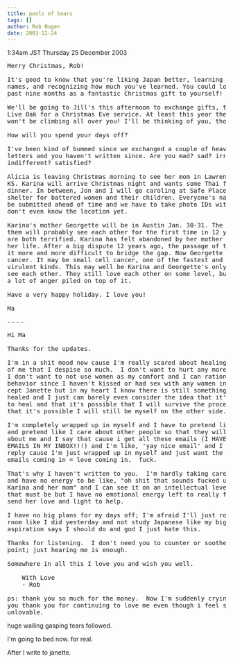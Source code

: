 ```yaml
---
title: pools of tears
tags: []
author: Rob Nugen
date: 2003-12-24
---
```


<p class=date>1:34am JST Thursday 25 December 2003</p>

<pre>
Merry Christmas, Rob!

It's good to know that you're liking Japan better, learning students'
names, and recognizing how much you've learned. You could look at the
past nine months as a fantastic Christmas gift to yourself!

We'll be going to Jill's this afternoon to exchange gifts, then to
Live Oak for a Christmas Eve service. At least this year the kids
won't be climbing all over you! I'll be thinking of you, though.

How will you spend your days off?

I've been kind of bummed since we exchanged a couple of heavy duty
letters and you haven't written since. Are you mad? sad? irritated?
indifferent? satisfied?

Alicia is leaving Christmas morning to see her mom in Lawrence,
KS. Karina will arrive Christmas night and wants some Thai food for
dinner. In between, Jon and I will go caroling at Safe Place, a
shelter for battered women and their children. Everyone's name had to
be submitted ahead of time and we have to take photo IDs with us. We
don't even know the location yet.

Karina's mother Georgette will be in Austin Jan. 30-31. The two of
them will probably see each other for the first time in 12 years. They
are both terrified. Karina has felt abandoned by her mother most of
her life. After a big dispute 12 years ago, the passage of time made
it more and more difficult to bridge the gap. Now Georgette has lung
cancer. It may be small cell cancer, one of the fastest and most
virulent kinds. This may well be Karina and Georgette's only time to
see each other. They still love each other on some level, but there's
a lot of anger piled on top of it.

Have a very happy holiday. I love you!

Ma
</pre>

<p>- - - -</p>

<pre>
Hi Ma

Thanks for the updates.

I'm in a shit mood now cause I'm really scared about healing this part
of me that I despise so much.  I don't want to hurt any more women and
I don't want to not use women as my comfort and I can rationalize my
behavior since I haven't kissed or had sex with any women in Japan
cept Janette but in my heart I know there is still something to be
healed and I just can barely even consider the idea that it's possible
to heal and that it's possible that I will survive the process and
that it's possible I will still be myself on the other side.

I'm completely wrapped up in myself and I have to pretend like I'm not
and pretend like I care about other people so that they will care
about me and I say that cause i get all these emails (I HAVE OVER 400
EMAILS IN MY INBOX!!!) and I'm like, 'yay nice email' and I don't
reply cause I'm just wrapped up in myself and just want the drug of
emails coming in = love coming in.  fuck.

That's why I haven't written to you.  I'm hardly taking care of myself
and have no energy to be like, "oh shit that sounds fucked up about
Karina and her mom" and I can see it on an intellectual level how hard
that must be but I have no emotional energy left to really feel it and
send her love and light to help.

I have no big plans for my days off; I'm afraid I'll just rot in my
room like I did yesterday and not study Japanese like my big
aspiration says I should do and god I just hate this.

Thanks for listening.  I don't need you to counter or soothe each
point; just hearing me is enough.

Somewhere in all this I love you and wish you well.

	With Love
	- Rob

ps: thank you so much for the money.  Now I'm suddenly crying; thank
you thank you for continuing to love me even though i feel so
unlovable.
</pre>

<p>huge wailing gasping tears followed.</p>

<p>I'm going to bed now.  for real.</p>

<p>After I write to janette.</p>

